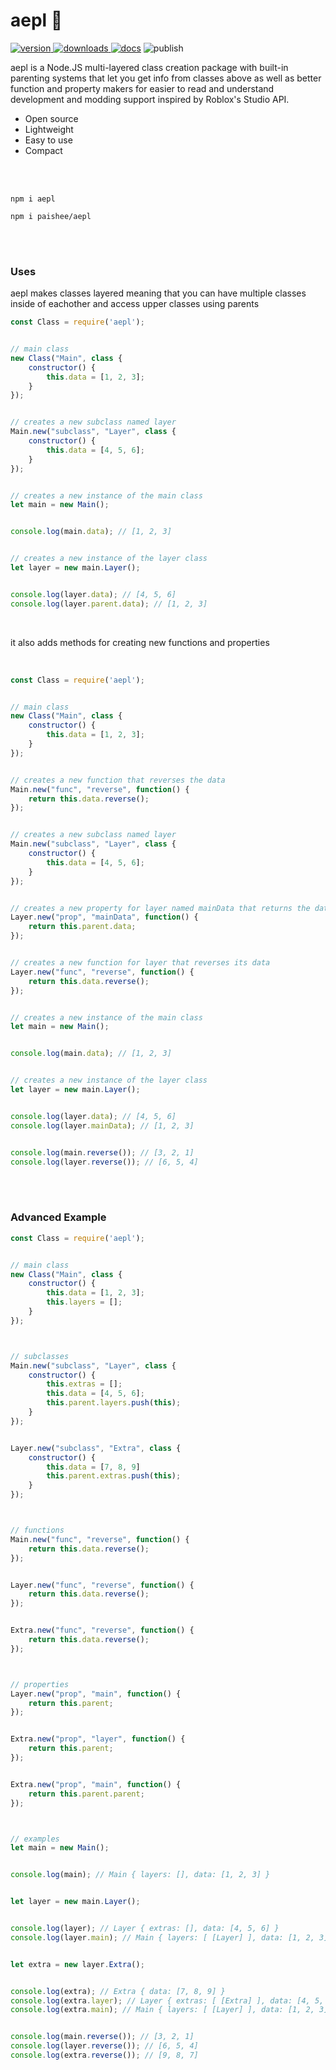 # aepl  🍎
<a href="https://www.npmjs.com/package/aepl"><img src="https://img.shields.io/npm/v/aepl?style=flat&color=red&logo=npm&logoColor=white" alt="version" />
<a href="https://www.npmjs.com/package/aepl"><img src="https://img.shields.io/npm/dt/aepl?style=flat&color=green&logo=docusign&logoColor=white" alt="downloads" />
<a href="https://github.com/paishee/aepl/wiki"><img src="https://img.shields.io/badge/documentation-tapel?color=blue&logo=gitbook&logoColor=white" alt="docs" /></a>
<img src="https://github.com/paishee/aepl/actions/workflows/publish-shit.yml/badge.svg" alt="publish">

aepl is a Node.JS multi-layered class creation package with built-in parenting systems that let you get info from classes above as well as better function and property makers for easier to read and understand development and modding support inspired by Roblox's Studio API.
  - Open source
  - Lightweight
  - Easy to use
  - Compact

<br><br>

```console
npm i aepl
```
```console
npm i paishee/aepl
```


<br><br>


### Uses
aepl makes classes layered meaning that you can have multiple classes inside of eachother and access upper classes using parents
```js
const Class = require('aepl');


// main class
new Class("Main", class {
	constructor() {
		this.data = [1, 2, 3];
	}
});


// creates a new subclass named layer
Main.new("subclass", "Layer", class {
	constructor() {
		this.data = [4, 5, 6];
	}
});


// creates a new instance of the main class
let main = new Main();


console.log(main.data); // [1, 2, 3]


// creates a new instance of the layer class
let layer = new main.Layer();


console.log(layer.data); // [4, 5, 6]
console.log(layer.parent.data); // [1, 2, 3]
```
<br>

it also adds methods for creating new functions and properties

<br>

```js
const Class = require('aepl');


// main class
new Class("Main", class {
	constructor() {
		this.data = [1, 2, 3];
	}
});


// creates a new function that reverses the data
Main.new("func", "reverse", function() {
	return this.data.reverse();
});


// creates a new subclass named layer
Main.new("subclass", "Layer", class {
	constructor() {
		this.data = [4, 5, 6];
	}
});


// creates a new property for layer named mainData that returns the data of the parent class
Layer.new("prop", "mainData", function() {
	return this.parent.data;
});


// creates a new function for layer that reverses its data
Layer.new("func", "reverse", function() {
	return this.data.reverse();
});


// creates a new instance of the main class
let main = new Main();


console.log(main.data); // [1, 2, 3]


// creates a new instance of the layer class
let layer = new main.Layer();


console.log(layer.data); // [4, 5, 6]
console.log(layer.mainData); // [1, 2, 3]


console.log(main.reverse()); // [3, 2, 1]
console.log(layer.reverse()); // [6, 5, 4]
```


<br><br>


### Advanced Example
```js
const Class = require('aepl');


// main class
new Class("Main", class {
	constructor() {
		this.data = [1, 2, 3];
		this.layers = [];
	}
});



// subclasses
Main.new("subclass", "Layer", class {
	constructor() {
		this.extras = [];
		this.data = [4, 5, 6];
		this.parent.layers.push(this);
	}
});


Layer.new("subclass", "Extra", class {
	constructor() {
		this.data = [7, 8, 9]
		this.parent.extras.push(this);
	}
});



// functions
Main.new("func", "reverse", function() {
    return this.data.reverse();
});


Layer.new("func", "reverse", function() {
    return this.data.reverse();
});


Extra.new("func", "reverse", function() {
    return this.data.reverse();
});



// properties
Layer.new("prop", "main", function() {
	return this.parent;
});


Extra.new("prop", "layer", function() {
	return this.parent;
});


Extra.new("prop", "main", function() {
	return this.parent.parent;
});



// examples
let main = new Main();


console.log(main); // Main { layers: [], data: [1, 2, 3] }


let layer = new main.Layer();


console.log(layer); // Layer { extras: [], data: [4, 5, 6] }
console.log(layer.main); // Main { layers: [ [Layer] ], data: [1, 2, 3] }


let extra = new layer.Extra();


console.log(extra); // Extra { data: [7, 8, 9] }
console.log(extra.layer); // Layer { extras: [ [Extra] ], data: [4, 5, 6] }
console.log(extra.main); // Main { layers: [ [Layer] ], data: [1, 2, 3] }


console.log(main.reverse()); // [3, 2, 1]
console.log(layer.reverse()); // [6, 5, 4]
console.log(extra.reverse()); // [9, 8, 7]
```
